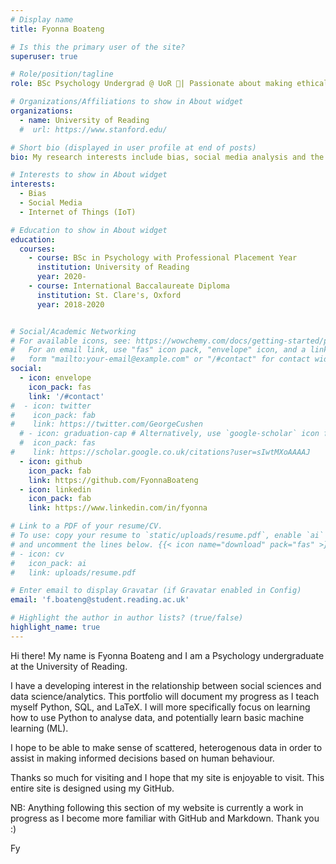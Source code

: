 ```yaml
---
# Display name
title: Fyonna Boateng

# Is this the primary user of the site?
superuser: true

# Role/position/tagline
role: BSc Psychology Undergrad @ UoR 📖| Passionate about making ethical data-driven decisions and holistically exploring data about human behaviour👩‍💻

# Organizations/Affiliations to show in About widget
organizations:
  - name: University of Reading
  #  url: https://www.stanford.edu/

# Short bio (displayed in user profile at end of posts)
bio: My research interests include bias, social media analysis and the IoT.

# Interests to show in About widget
interests:
  - Bias
  - Social Media
  - Internet of Things (IoT)

# Education to show in About widget
education:
  courses:
    - course: BSc in Psychology with Professional Placement Year
      institution: University of Reading
      year: 2020-
    - course: International Baccalaureate Diploma
      institution: St. Clare's, Oxford
      year: 2018-2020


# Social/Academic Networking
# For available icons, see: https://wowchemy.com/docs/getting-started/page-builder/#icons
#   For an email link, use "fas" icon pack, "envelope" icon, and a link in the
#   form "mailto:your-email@example.com" or "/#contact" for contact widget.
social:
  - icon: envelope
    icon_pack: fas
    link: '/#contact'
#  - icon: twitter
#    icon_pack: fab
#    link: https://twitter.com/GeorgeCushen
  # - icon: graduation-cap # Alternatively, use `google-scholar` icon from `ai` icon pack
  #  icon_pack: fas
#    link: https://scholar.google.co.uk/citations?user=sIwtMXoAAAAJ
  - icon: github
    icon_pack: fab
    link: https://github.com/FyonnaBoateng
  - icon: linkedin
    icon_pack: fab
    link: https://www.linkedin.com/in/fyonna

# Link to a PDF of your resume/CV.
# To use: copy your resume to `static/uploads/resume.pdf`, enable `ai` icons in `params.toml`,
# and uncomment the lines below. {{< icon name="download" pack="fas" >}} Download my {{< staticref "uploads/demo_resume.pdf" "newtab" >}}resumé{{< /staticref >}}.
# - icon: cv
#   icon_pack: ai
#   link: uploads/resume.pdf

# Enter email to display Gravatar (if Gravatar enabled in Config)
email: 'f.boateng@student.reading.ac.uk'

# Highlight the author in author lists? (true/false)
highlight_name: true
---
```


Hi there! My name is Fyonna Boateng and I am a Psychology undergraduate at the University of Reading.

I have a developing interest in the relationship between social sciences and data science/analytics. This portfolio will document my progress as I teach myself Python, SQL, and LaTeX. I will more specifically focus on learning how to use Python to analyse data, and potentially learn basic machine learning (ML).

I hope to be able to make sense of scattered, heterogenous data in order to assist in making informed decisions based on human behaviour.

Thanks so much for visiting and I hope that my site is enjoyable to visit. This entire site is designed using my GitHub.

NB: Anything following this section of my website is currently a work in progress as I become more familiar with GitHub and Markdown. Thank you :) 

Fy
